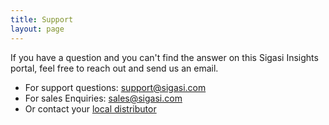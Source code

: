 ```yaml
---
title: Support
layout: page
---
```


If you have a question and you can't find the answer on this Sigasi Insights portal,
feel free to reach out and send us an email.

* For support questions: [support@sigasi.com](mailto:support@sigasi.com)
* For sales Enquiries: [sales@sigasi.com](mailto:sales@sigasi.com)
* Or contact your [local distributor](http://www.sigasi.com/contact)
